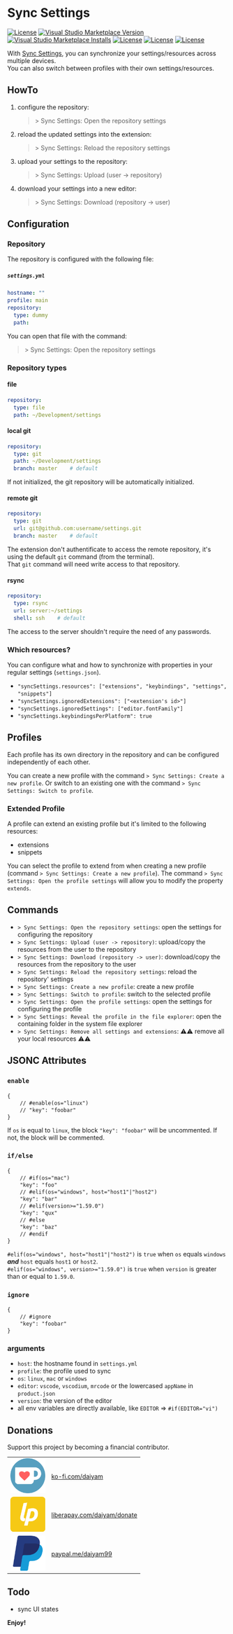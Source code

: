 Sync Settings
=============

[![License](https://img.shields.io/badge/license-MIT-blue.svg)](./LICENSE)
[![Visual Studio Marketplace Version](https://img.shields.io/visual-studio-marketplace/v/zokugun.sync-settings.svg)](https://marketplace.visualstudio.com/items?itemName=zokugun.sync-settings)
[![Visual Studio Marketplace Installs](https://img.shields.io/visual-studio-marketplace/i/zokugun.sync-settings.svg)](https://marketplace.visualstudio.com/items?itemName=zokugun.sync-settings)
[![License](https://img.shields.io/badge/donate-ko--fi-green)](https://ko-fi.com/daiyam)
[![License](https://img.shields.io/badge/donate-liberapay-green)](https://liberapay.com/daiyam/donate)
[![License](https://img.shields.io/badge/donate-paypal-green)](https://paypal.me/daiyam99)

With [Sync Settings](https://github.com/zokugun/vscode-sync-settings), you can synchronize your settings/resources across multiple devices.<br />
You can also switch between profiles with their own settings/resources.

HowTo
-----

1. configure the repository:

   > &gt; Sync Settings: Open the repository settings

2. reload the updated settings into the extension:

   > &gt; Sync Settings: Reload the repository settings

3. upload your settings to the repository:
    > &gt; Sync Settings: Upload (user -> repository)

4. download your settings into a new editor:
    > &gt; Sync Settings: Download (repository -> user)

Configuration
-------------

### Repository

The repository is configured with the following file:

##### **`settings.yml`**
```yaml
hostname: ""
profile: main
repository:
  type: dummy
  path:
```

You can open that file with the command:

> &gt; Sync Settings: Open the repository settings

### Repository types

#### file

```yaml
repository:
  type: file
  path: ~/Development/settings
```

#### local git

```yaml
repository:
  type: git
  path: ~/Development/settings
  branch: master    # default
```

If not initialized, the git repository will be automatically initialized.

#### remote git

```yaml
repository:
  type: git
  url: git@github.com:username/settings.git
  branch: master    # default
```

The extension don't authentificate to access the remote repository, it's using the default `git` command (from the terminal).<br/>
That `git` command will need write access to that repository.

#### rsync

```yaml
repository:
  type: rsync
  url: server:~/settings
  shell: ssh    # default
```

The access to the server shouldn't require the need of any passwords.

### Which resources?

You can configure what and how to synchronize with properties in your regular settings (`settings.json`).

- `"syncSettings.resources": ["extensions", "keybindings", "settings", "snippets"]`
- `"syncSettings.ignoredExtensions": ["<extension's id>"]`
- `"syncSettings.ignoredSettings": ["editor.fontFamily"]`
- `"syncSettings.keybindingsPerPlatform": true`

Profiles
--------

Each profile has its own directory in the repository and can be configured independently of each other.

You can create a new profile with the command `> Sync Settings: Create a new profile`.
Or switch to an existing one with the command `> Sync Settings: Switch to profile`.

### Extended Profile

A profile can extend an existing profile but it's limited to the following resources:
- extensions
- snippets

You can select the profile to extend from when creating a new profile (command `> Sync Settings: Create a new profile`).
The command `> Sync Settings: Open the profile settings` will allow you to modify the property `extends`.

Commands
--------

- `> Sync Settings: Open the repository settings`: open the settings for configuring the repository
- `> Sync Settings: Upload (user -> repository)`: upload/copy the resources from the user to the repository
- `> Sync Settings: Download (repository -> user)`: download/copy the resources from the repository to the user
- `> Sync Settings: Reload the repository settings`: reload the repository' settings
- `> Sync Settings: Create a new profile`: create a new profile
- `> Sync Settings: Switch to profile`: switch to the selected profile
- `> Sync Settings: Open the profile settings`: open the settings for configuring the profile
- `> Sync Settings: Reveal the profile in the file explorer`: open the containing folder in the system file explorer
- `> Sync Settings: Remove all settings and extensions`: ⚠️⚠️ remove all your local resources ⚠️⚠️

JSONC Attributes
----------------

### `enable`

```
{
    // #enable(os="linux")
    // "key": "foobar"
}
```

If `os` is equal to `linux`, the block `"key": "foobar"` will be uncommented. If not, the block will be commented.

### `if/else`

```
{
    // #if(os="mac")
    "key": "foo"
    // #elif(os="windows", host="host1"|"host2")
    "key": "bar"
    // #elif(version>="1.59.0")
    "key": "qux"
    // #else
    "key": "baz"
    // #endif
}
```

`#elif(os="windows", host="host1"|"host2")` is `true` when `os` equals `windows` ***and*** `host` equals `host1` or `host2`.<br />
`#elif(os="windows", version>="1.59.0")` is `true` when `version` is greater than or equal to `1.59.0`.

### `ignore`

```
{
    // #ignore
    "key": "foobar"
}
```

### arguments

- `host`: the hostname found in `settings.yml`
- `profile`: the profile used to sync
- `os`: `linux`, `mac` or `windows`
- `editor`: `vscode`, `vscodium`, `mrcode` or the lowercased `appName` in `product.json`
- `version`: the version of the editor
- all env variables are directly available, like `EDITOR` => `#if(EDITOR="vi")`

Donations
---------

Support this project by becoming a financial contributor.

<table>
    <tr>
        <td><img src="https://raw.githubusercontent.com/daiyam/assets/master/icons/256/funding_kofi.png" alt="Ko-fi" width="80px" height="80px"></td>
        <td><a href="https://ko-fi.com/daiyam" target="_blank">ko-fi.com/daiyam</a></td>
    </tr>
    <tr>
        <td><img src="https://raw.githubusercontent.com/daiyam/assets/master/icons/256/funding_liberapay.png" alt="Liberapay" width="80px" height="80px"></td>
        <td><a href="https://liberapay.com/daiyam/donate" target="_blank">liberapay.com/daiyam/donate</a></td>
    </tr>
    <tr>
        <td><img src="https://raw.githubusercontent.com/daiyam/assets/master/icons/256/funding_paypal.png" alt="PayPal" width="80px" height="80px"></td>
        <td><a href="https://paypal.me/daiyam99" target="_blank">paypal.me/daiyam99</a></td>
    </tr>
</table>

## Todo

- sync UI states

**Enjoy!**
